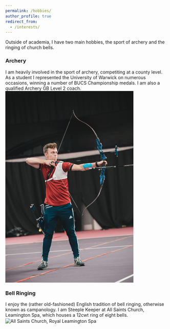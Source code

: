 ```yaml
---
permalink: /hobbies/
author_profile: true
redirect_from: 
  - /interests/
---
```


Outside of academia, I have two main hobbies, the sport of archery and the ringing of church bells.

<h3>Archery</h3>
I am heavily involved in the sport of archery, competiting at a county level. As a student I represented the University of Warwick on numerous occasions, winning a number of BUCS Championship medals. I am also a qualified Archery GB Level 2 coach.

<img align='center' style='width: 400px' src='/images/archery.jpg' alt='BUTC 2021 - Photo: David Richardson'>

<h3>Bell Ringing</h3>
I enjoy the (rather old-fashioned) English tradition of bell ringing, otherwise known as campanology. I am Steeple Keeper at All Saints Church, Leamington Spa, which houses a 12cwt ring of eight bells.

<img align='center' style='width: 400px' src='/images/all_saints_leamington.jpg' alt='All Saints Church, Royal Leamington Spa'>

